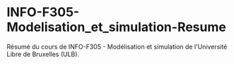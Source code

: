# INFO-F305-Modelisation_et_simulation-Resume
Résumé du cours de INFO-F305 - Modélisation et simulation de l'Université Libre de Bruxelles (ULB).
